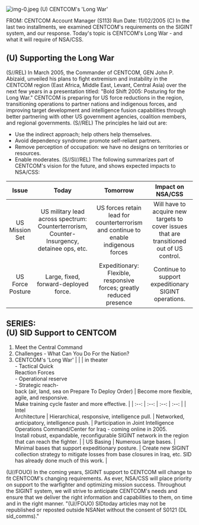 ![img-0.jpeg](img-0.jpeg)
(U) CENTCOM's 'Long War'

FROM:
CENTCOM Account Manager (S113)
Run Date: 11/02/2005
(C) In the last two installments, we examined CENTCOM's requirements on the SIGINT system, and our response. Today's topic is CENTCOM's Long War - and what it will require of NSA/CSS.

## (U) Supporting the Long War

(S//REL) In March 2005, the Commander of CENTCOM, GEN John P. Abizaid, unveiled his plans to fight extremism and instability in the CENTCOM region (East Africa, Middle East, Levant, Central Asia) over the next few years in a presentation titled: "Bold Shift 2005: Posturing for the Long War." CENTCOM is preparing for US force reductions in the region, transitioning operations to partner nations and indigenous forces, and improving target development and intelligence fusion capabilities through better partnering with other US government agencies, coalition members, and regional governments.
(S//REL) The principles he laid out are:

- Use the indirect approach; help others help themselves.
- Avoid dependency syndrome: promote self-reliant partners.
- Remove perception of occupation: we have no designs on territories or resources.
- Enable moderates.
(S//SI//REL) The following summarizes part of CENTCOM's vision for the future, and shows expected impacts to NSA/CSS:

| Issue | Today | Tomorrow | Impact on NSA/CSS |
| :--: | :--: | :--: | :--: |
| US Mission <br> Set | US military lead across spectrum: Counterterrorism, Counter- Insurgency, detainee ops, etc. | US forces retain lead for counterterrorism and continue to enable indigenous forces | Will have to acquire new targets to cover issues that are transitioned out of US control. |
| US Force <br> Posture | Large, fixed, forward-deployed force. | Expeditionary: <br> Flexible, <br> responsive <br> forces; greatly <br> reduced presence | Continue to support expeditionary SIGINT operations. |

## SERIES: <br> (U) SID Support to CENTCOM

1. Meet the Central Command
2. Challenges - What Can You Do For the Nation?
3. CENTCOM's 'Long War'
|  |  | in theater <br> - Tactical Quick <br> Reaction Forces <br> - Operational reserve <br> - Strategic reach- <br> back (air, land, sea on Prepare To Deploy Order) | Become more flexible, agile, and responsive. <br> Make training cycle faster and more effective. |
| :--: | :--: | :--: | :--: |
| Intel <br> Architecture | Hierarchical, responsive, intelligence pull. | Networked, anticipatory, intelligence push. | Participation in Joint Intelligence Operations Command/Center for Iraq - coming online in 2005. <br> Install robust, expandable, reconfigurable SIGINT network in the region that can reach the fighter. |
| US Basing | Numerous large bases. | Minimal bases that support expeditionary posture. | Create new SIGINT collection strategy to mitigate losses from base closures in Iraq, etc. SID has already done much of this work. |

(U//FOUO) In the coming years, SIGINT support to CENTCOM will change to fit CENTCOM's changing requirements. As ever, NSA/CSS will place priority on support to the warfighter and optimizing mission success. Throughout the SIGINT system, we will strive to anticipate CENTCOM's needs and ensure that we deliver the right information and capabilities to them, on time and in the right manner.
"(U//FOUO) SIDtoday articles may not be republished or reposted outside NSANet without the consent of S0121 (DL sid_comms)."
